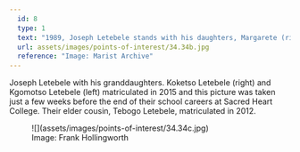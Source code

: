 ```yaml
---
  id: 8
  type: 1
  text: "1989, Joseph Letebele stands with his daughters, Margarete (right) Elizabeth (left), and nephew Khumo (centre front); matriculants of 1989, 1993 and 1997 respectively."
  url: assets/images/points-of-interest/34.34b.jpg
  reference: "Image: Marist Archive"
---
```

Joseph Letebele with his granddaughters. Koketso Letebele (right) and Kgomotso Letebele (left) matriculated in 2015 and this picture was taken just a few weeks before the end of their school careers at Sacred Heart College. Their elder cousin, Tebogo Letebele, matriculated in 2012.

<figure>![](assets/images/points-of-interest/34.34c.jpg)
  <figcaption>Image: Frank Hollingworth </figcaption>
</figure>
